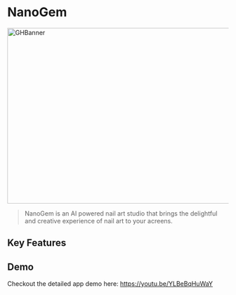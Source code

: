 # NanoGem 

<div align="left">
<img width="800" height="400" alt="GHBanner" src="https://github.com/user-attachments/assets/f2da07b1-8e3b-47e5-bd0e-8c629a2b23df" />
</div>

> NanoGem is an AI powered  nail art studio that brings the delightful and creative experience of nail art to your acreens.

## Key Features





## Demo
Checkout the detailed app demo here: https://youtu.be/YLBeBqHuWaY
